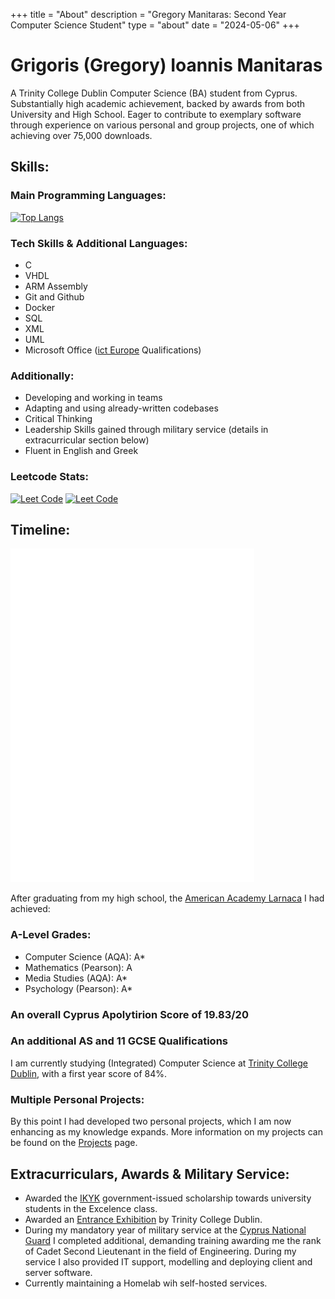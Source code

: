 +++
title = "About"
description = "Gregory Manitaras: Second Year Computer Science Student"
type = "about"
date = "2024-05-06"
+++
# Grigoris (Gregory) Ioannis Manitaras

A Trinity College Dublin Computer Science (BA) student from Cyprus. Substantially high academic achievement, backed by 
awards from both University and High School. Eager to contribute to exemplary software through experience on various 
personal and group projects, one of which achieving over 75,000 downloads.
## Skills:
### Main Programming Languages:
[![Top Langs](https://github-readme-stats.vercel.app/api/top-langs/?username=ManGregory128&layout=compact)](https://github.com/ManGregory128)

### Tech Skills & Additional Languages:
* C
* VHDL
* ARM Assembly
* Git and Github
* Docker
* SQL
* XML
* UML
* Microsoft Office ([ict Europe](http://www.icteurope.gr/index.php?lng=cy) Qualifications)
### Additionally:
* Developing and working in teams
* Adapting and using already-written codebases
* Critical Thinking
* Leadership Skills gained through military service (details in extracurricular section below)
* Fluent in English and Greek

### Leetcode Stats:
[![Leet Code](https://badges.peiyuan.ch/leetcode/mangregory/submission?accepted=true&difficulty=easy)](https://leetcode.com/mangregory/) [![Leet Code](https://badges.peiyuan.ch/leetcode/mangregory/submission?accepted=true&difficulty=medium)](https://leetcode.com/mangregory/)

## Timeline:
![timeline](/images/timeline-transparent-optimized.gif)

After graduating from my high school, the [American Academy Larnaca](https://academy.ac.cy) I had achieved:
### A-Level Grades:
* Computer Science (AQA): A*
* Mathematics (Pearson): A
* Media Studies (AQA): A*
* Psychology (Pearson): A*
### An overall Cyprus Apolytirion Score of 19.83/20
### An additional AS and 11 GCSE Qualifications
I am currently studying (Integrated) Computer Science at [Trinity College Dublin](https://www.tcd.ie/courses/undergraduate/courses/computer-science/), with a first year score of 84%.
### Multiple Personal Projects:
By this point I had developed two personal projects, which I am now enhancing as my knowledge expands. More information on my projects can be found on the [Projects](https://mangregory.me/projects) page.



## Extracurriculars, Awards & Military Service:
 
 * Awarded the [IKYK](http://www.cyscholarships.gov.cy) government-issued scholarship towards university students in the Excelence class.
 * Awarded an [Entrance Exhibition](https://www.tcd.ie/study/undergraduate/entrance-exhibition/) by Trinity College Dublin.
 * During my mandatory year of military service at the [Cyprus National Guard](http://army.gov.cy) I completed additional, demanding training awarding me the rank of Cadet Second Lieutenant in the field of Engineering. During my service I also provided IT support, modelling and deploying client and server software.
 * Currently maintaining a Homelab wih self-hosted services.
